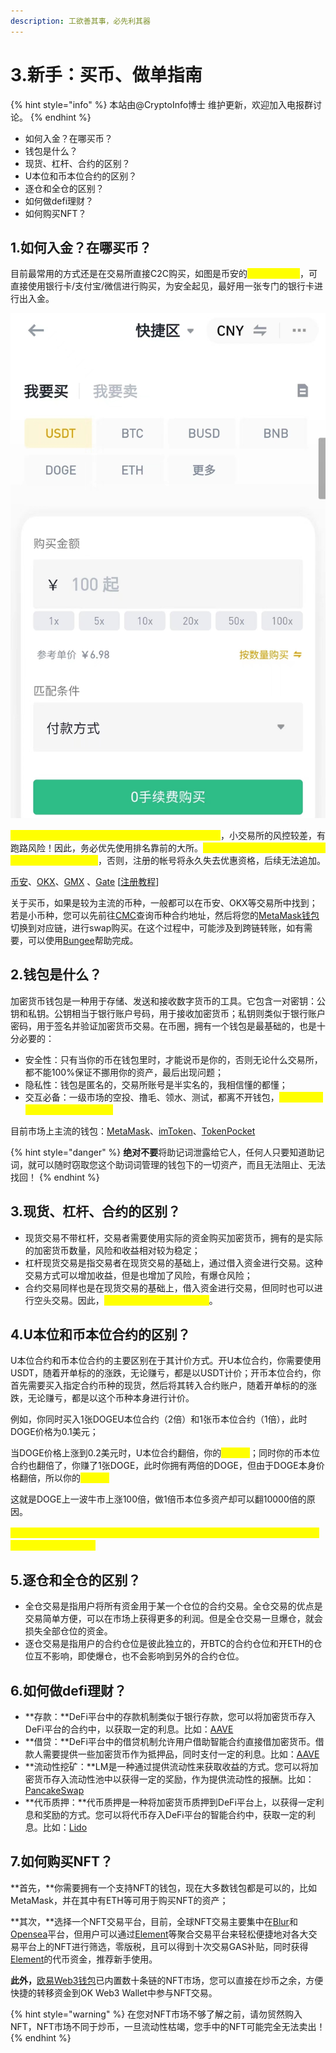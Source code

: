 ```yaml
---
description: 工欲善其事，必先利其器
---
```


# 3.新手：买币、做单指南

{% hint style="info" %}
本站由@CryptoInfo博士 维护更新，欢迎加入电报群讨论。
{% endhint %}

* 如何入金？在哪买币？
* 钱包是什么？
* 现货、杠杆、合约的区别？
* U本位和币本位合约的区别？
* 逐仓和全仓的区别？
* 如何做defi理财？
* 如何购买NFT？



## 1.如何入金？在哪买币？

目前最常用的方式还是在交易所直接C2C购买，如图是币安的<mark style="color:yellow;">快捷买币专区</mark>，可直接使用银行卡/支付宝/微信进行购买，为安全起见，最好用一张专门的银行卡进行出入金。

![](<../.gitbook/assets/image (22) (1).png>)

<mark style="color:yellow;">值得注意的是，出入金的交易所必须是安全可靠的大所</mark>，小交易所的风控较差，有跑路风险！因此，务必优先使用排名靠前的大所。<mark style="color:yellow;">使用下方链接可直达注册页面，并享有永久手续费减免</mark>，否则，注册的帐号将永久失去优惠资格，后续无法追加。

[币安](https://accounts.binance.com/zh-CN/register?ref=U7OKR30O)、[OKX](https://www.okx.com/cn/join/cryptoinfo)、[GMX](https://app.gmx.io/#/trade/) 、[Gate](https://www.gate.io/zh/signup/13171690/76) \[[注册教程](1.-jiao-yi-suo-zhu-ce-jiao-cheng.md)]

关于买币，如果是较为主流的币种，一般都可以在币安、OKX等交易所中找到；若是小币种，您可以先前往[CMC](https://coinmarketcap.com/)查询币种合约地址，然后将您的[MetaMask钱包](https://metamask.io/)切换到对应链，进行swap购买。在这个过程中，可能涉及到跨链转账，如有需要，可以使用[Bungee](https://bungee.exchange/)帮助完成。



## 2.钱包是什么？

加密货币钱包是一种用于存储、发送和接收数字货币的工具。它包含一对密钥：公钥和私钥。公钥相当于银行账户号码，用于接收加密货币；私钥则类似于银行账户密码，用于签名并验证加密货币交易。在币圈，拥有一个钱包是最基础的，也是十分必要的：

* 安全性：只有当你的币在钱包里时，才能说币是你的，否则无论什么交易所，都不能100%保证不挪用你的资产，最后出现问题；
* 隐私性：钱包是匿名的，交易所账号是半实名的，我相信懂的都懂；
* 交互必备：一级市场的空投、撸毛、领水、测试，都离不开钱包，<mark style="color:yellow;">没有钱包，就无法进入一级市场。</mark>

目前市场上主流的钱包：[MetaMask](https://metamask.io/)、[imToken](https://token.im/)、[TokenPocket](https://www.tokenpocket.pro/)

{% hint style="danger" %}
**绝对不要**将助记词泄露给它人，任何人只要知道助记词，就可以随时窃取您这个助词词管理的钱包下的一切资产，而且无法阻止、无法找回！
{% endhint %}



## 3.现货、杠杆、合约的区别？

* 现货交易不带杠杆，交易者需要使用实际的资金购买加密货币，拥有的是实际的加密货币数量，风险和收益相对较为稳定；
* 杠杆现货交易是指交易者在现货交易的基础上，通过借入资金进行交易。这种交易方式可以增加收益，但是也增加了风险，有爆仓风险；
* 合约交易同样也是在现货交易的基础上，借入资金进行交易，但同时也可以进行空头交易。因此，<mark style="color:yellow;">合约交易的收益和风险最高</mark>。



## 4.U本位和币本位合约的区别？

U本位合约和币本位合约的主要区别在于其计价方式。开U本位合约，你需要使用USDT，随着开单标的的涨跌，无论赚亏，都是以USDT计价；开币本位合约，你首先需要买入指定合约币种的现货，然后将其转入合约账户，随着开单标的的涨跌，无论赚亏，都是以这个币种本身进行计价。

例如，你同时买入1张DOGEU本位合约（2倍）和1张币本位合约（1倍），此时DOGE价格为0.1美元；

当DOGE价格上涨到0.2美元时，U本位合约翻倍，你的<mark style="color:yellow;">资产×2</mark>；同时你的币本位合约也翻倍了，你赚了1张DOGE，此时你拥有两倍的DOGE，但由于DOGE本身价格翻倍，所以你的<mark style="color:yellow;">资产×4</mark>

这就是DOGE上一波牛市上涨100倍，做1倍币本位多资产却可以翻10000倍的原因。

<mark style="color:yellow;">\*\* 聪明的你应该知道了，牛市上涨趋势的时候适合做币本位；而震荡市和熊市的时候则适合做U本位。</mark>



## 5.逐仓和全仓的区别？

* 全仓交易是指用户将所有资金用于某一个仓位的合约交易。全仓交易的优点是交易简单方便，可以在市场上获得更多的利润。但是全仓交易一旦爆仓，就会损失全部仓位的资金。
* 逐仓交易是指用户的合约仓位是彼此独立的，开BTC的合约仓位和开ETH的仓位互不影响，即使爆仓，也不会影响到另外的合约仓位。



## 6.如何做defi理财？

* **存款：**DeFi平台中的存款机制类似于银行存款，您可以将加密货币存入DeFi平台的合约中，以获取一定的利息。比如：[AAVE](https://app.aave.com/)
* **借贷：**DeFi平台中的借贷机制允许用户借助智能合约直接借加密货币。借款人需要提供一些加密货币作为抵押品，同时支付一定的利息。比如：[AAVE](https://app.aave.com/)
* **流动性挖矿：**LM是一种通过提供流动性来获取收益的方式。您可以将加密货币存入流动性池中以获得一定的奖励，作为提供流动性的报酬。比如：[PancakeSwap](https://pancakeswap.finance/?chain=eth)
* **代币质押：**代币质押是一种将加密货币质押到DeFi平台上，以获得一定利息和奖励的方式。您可以将代币存入DeFi平台的智能合约中，获取一定的利息。比如：[Lido](https://lidofi.ca/?gclid=Cj0KCQjw2cWgBhDYARIsALggUhoEcH2dnKB\_YVeITzEGOWgUwoeAyAX-NuUXahAnYOZWx-fwQkzVC2oaAk2bEALw\_wcB)



## 7.如何购买NFT？

**首先，**你需要拥有一个支持NFT的钱包，现在大多数钱包都是可以的，比如MetaMask，并在其中有ETH等可用于购买NFT的资产；

**其次，**选择一个NFT交易平台，目前，全球NFT交易主要集中在[Blur](https://blur.io/)和[Opensea](https://opensea.io/)平台，但用户可以通过[Element](https://mainnet.element.market/invite?ref=5SO0)等聚合交易平台来轻松便捷地对各大交易平台上的NFT进行筛选，零版税，且可以得到十次交易GAS补贴，同时获得[Element](https://mainnet.element.market/invite?ref=5SO0)的代币资金，推荐新手使用。

**此外，**[欧易Web3钱包](https://www.okx.com/cn/join/cryptoinfo)已内置数十条链的NFT市场，您可以直接在炒币之余，方便快捷的转移资金到OK Web3 Wallet中参与NFT交易。

{% hint style="warning" %}
在您对NFT市场不够了解之前，请勿贸然购入NFT，NFT市场不同于炒币，一旦流动性枯竭，您手中的NFT可能完全无法卖出！
{% endhint %}

